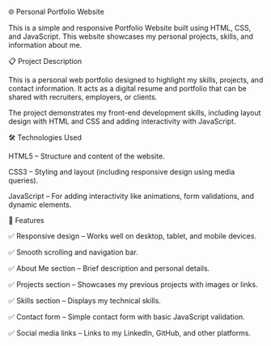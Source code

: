 🌐 Personal Portfolio Website

This is a simple and responsive Portfolio Website built using HTML, CSS, and JavaScript. This website showcases my personal projects, skills, and information about me.

📋 Project Description

This is a personal web portfolio designed to highlight my skills, projects, and contact information. It acts as a digital resume and portfolio that can be shared with recruiters, employers, or clients.

The project demonstrates my front-end development skills, including layout design with HTML and CSS and adding interactivity with JavaScript.

🛠️ Technologies Used

HTML5 – Structure and content of the website.

CSS3 – Styling and layout (including responsive design using media queries).

JavaScript – For adding interactivity like animations, form validations, and dynamic elements.

🎨 Features

✅ Responsive design – Works well on desktop, tablet, and mobile devices.

✅ Smooth scrolling and navigation bar.

✅ About Me section – Brief description and personal details.

✅ Projects section – Showcases my previous projects with images or links.

✅ Skills section – Displays my technical skills.

✅ Contact form – Simple contact form with basic JavaScript validation.

✅ Social media links – Links to my LinkedIn, GitHub, and other platforms.

